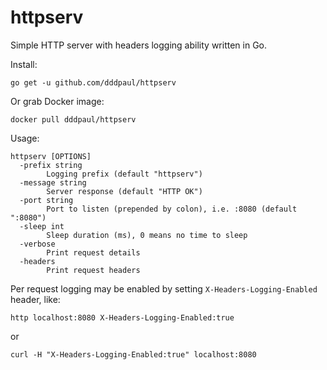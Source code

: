 httpserv
=========

Simple HTTP server with headers logging ability written in Go.

Install:

```
go get -u github.com/dddpaul/httpserv
```

Or grab Docker image:

```
docker pull dddpaul/httpserv
```

Usage:

```
httpserv [OPTIONS]
  -prefix string
        Logging prefix (default "httpserv")
  -message string
        Server response (default "HTTP OK")
  -port string
        Port to listen (prepended by colon), i.e. :8080 (default ":8080")
  -sleep int
    	Sleep duration (ms), 0 means no time to sleep
  -verbose
        Print request details
  -headers
        Print request headers
```

Per request logging may be enabled by setting `X-Headers-Logging-Enabled` header, like:

```
http localhost:8080 X-Headers-Logging-Enabled:true  
```

or

```
curl -H "X-Headers-Logging-Enabled:true" localhost:8080
```
